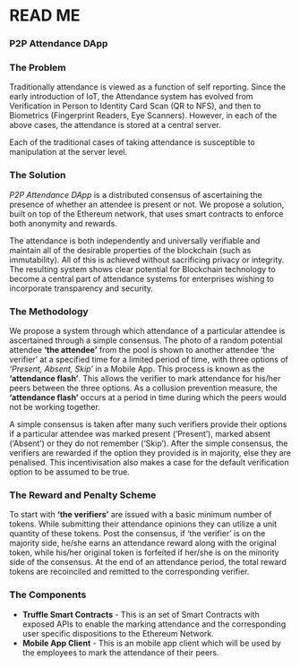 # READ ME

### P2P Attendance DApp

### The Problem

Traditionally attendance is viewed as a function of self reporting. Since the early introduction of IoT, the Attendance system has evolved from Verification in Person to Identity Card Scan (QR to NFS), and then to Biometrics (Fingerprint Readers, Eye Scanners). However, in each of the above cases, the attendance is stored at a central server.

Each of the traditional cases of taking attendance is susceptible to manipulation at the server level. 

### The Solution

*P2P Attendance DApp* is a distributed consensus of ascertaining the presence of whether an attendee is present or not. We propose a solution, built on top of the Ethereum network, that uses smart contracts to enforce both anonymity and rewards. 

The attendance is both independently and universally verifiable and maintain all of the desirable properties of the blockchain (such as immutability). All of this is achieved without sacrificing privacy or integrity. The resulting system shows clear potential for Blockchain technology to become a central part of attendance systems for enterprises wishing to incorporate transparency and security.

### The Methodology

We propose a system through which attendance of a particular attendee is ascertained through a simple consensus. The photo of a random potential attendee **‘the attendee’** from the pool is shown to another attendee ‘the verifier’ at a specified time for a limited period of time, with three options of *‘Present, Absent, Skip’* in a Mobile App. This process is known as the **‘attendance flash’**. This allows the verifier to mark attendance for his/her peers between the three options. As a collusion prevention measure, the **‘attendance flash’** occurs at a period in time during which the peers would not be working together.

A simple consensus is taken after many such verifiers provide their options if a particular attendee was marked present (‘Present’), marked absent (‘Absent’) or they do not remember (‘Skip’). After the simple consensus, the verifiers are rewarded if the option they provided is in majority, else they are penalised. This incentivisation also makes a case for the default verification option to be assumed to be true.



### The Reward and Penalty Scheme

To start with **‘the verifiers’** are issued with a basic minimum number of tokens. While submitting their attendance opinions they can utilize a unit quantity of these tokens. Post the consensus, if ‘the verifier’ is on the majority side, he/she earns an attendance reward along with the original token, while his/her original token is forfeited if her/she is on the minority side of the consensus. At the end of an attendance period, the total reward tokens are recoinciled and remitted to the corresponding verifier.

### The Components

- **Truffle Smart Contracts** - This is an set of Smart Contracts with exposed APIs to enable the marking attendance and the corresponding user specific dispositions to the Ethereum Network.
- **Mobile App Client** - This is an mobile app client which will be used by the employees to mark the attendance of their peers.



